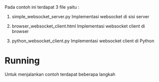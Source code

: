 Pada contoh ini terdapat 3 file yaitu :

1. simple_websocket_server.py
Implementasi websocket di sisi server

2. browser_websocket_client.html
Implementasi websocket client di browser

3. python_websocket_client.py
Implementasi websocket client di Python




Running
==========================
Untuk menjalankan contoh terdapat beberapa langkah